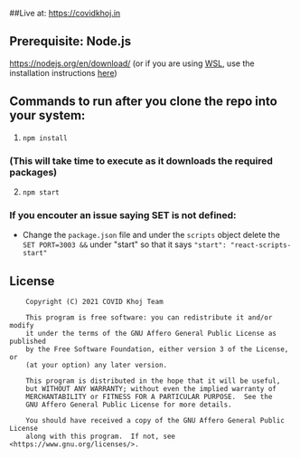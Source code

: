 ##Live at: 
https://covidkhoj.in

## Prerequisite: Node.js
https://nodejs.org/en/download/ (or if you are using [WSL](https://docs.microsoft.com/en-us/windows/wsl/about), use the installation instructions [here](https://docs.microsoft.com/en-us/windows/dev-environment/javascript/nodejs-on-wsl))

## Commands to run after you clone the repo into your system:

1. `npm install`
### (This will take time to execute as it downloads the required packages)

2. `npm start`
### If you encouter an issue saying SET is not defined:
 - Change the `package.json` file and under the `scripts` object delete the `SET PORT=3003 &&` under "start" so that it says `"start": "react-scripts-start"`

## License
```
    Copyright (C) 2021 COVID Khoj Team

    This program is free software: you can redistribute it and/or modify
    it under the terms of the GNU Affero General Public License as published
    by the Free Software Foundation, either version 3 of the License, or
    (at your option) any later version.

    This program is distributed in the hope that it will be useful,
    but WITHOUT ANY WARRANTY; without even the implied warranty of
    MERCHANTABILITY or FITNESS FOR A PARTICULAR PURPOSE.  See the
    GNU Affero General Public License for more details.

    You should have received a copy of the GNU Affero General Public License
    along with this program.  If not, see <https://www.gnu.org/licenses/>.
```

